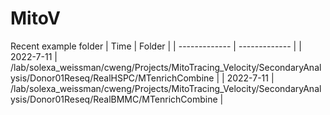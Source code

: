 # MitoV

Recent example folder
| Time  | Folder |
| ------------- | ------------- |
| 2022-7-11  | /lab/solexa_weissman/cweng/Projects/MitoTracing_Velocity/SecondaryAnalysis/Donor01Reseq/RealHSPC/MTenrichCombine  |
| 2022-7-11 | /lab/solexa_weissman/cweng/Projects/MitoTracing_Velocity/SecondaryAnalysis/Donor01Reseq/RealBMMC/MTenrichCombine |
